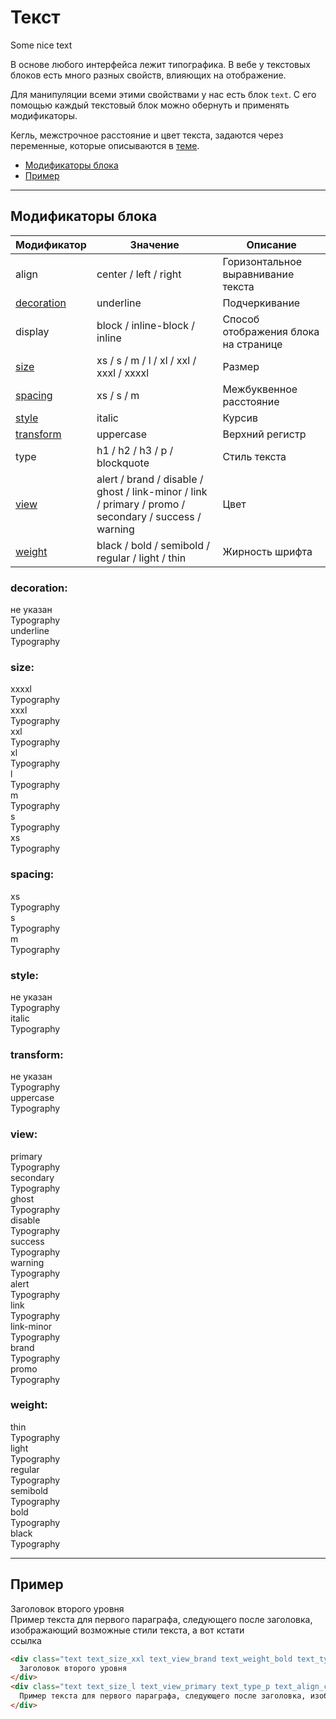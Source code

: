 # Текст

<div class="preview">
	<div class="text text_size_xxxl text_view_secondary text_weight_bold">Some nice text</div>
</div>

В основе любого интерфейса лежит типографика. В вебе у текстовых блоков есть много разных свойств, влияющих на отображение.

Для манипуляции всеми этими свойствами у нас есть блок `text`. С его помощью каждый текстовый блок можно обернуть и применять модификаторы.

Кегль, межстрочное расстояние и цвет текста, задаются через переменные, которые описываются в [теме](http://whitepaper.tools/doc.html#/theme-text).

* [Модификаторы блока](#Модификаторы)
* [Пример](#Пример)

___

## Модификаторы блока

Модификатор | Значение                                         | Описание
----------- | ------------------------------------------------ | ------------------------------------
align | center / left / right                        | Горизонтальное выравнивание текста
[decoration](#decoration) | underline                          | Подчеркивание
display | block / inline-block / inline            | Способ отображения блока на странице
[size](#size) | xs / s / m / l / xl / xxl / xxxl / xxxxl       | Размер
[spacing](#spacing) | xs / s / m                               | Межбуквенное расстояние
[style](#style) | italic                                       | Курсив
[transform](#transform) | uppercase                            | Верхний регистр
type | h1 / h2 / h3 / p / blockquote                  | Стиль текста
[view](#view) | alert / brand / disable / ghost / link-minor / link / primary / promo / secondary / success / warning | Цвет
[weight](#view) | black / bold / semibold / regular / light / thin | Жирность шрифта

### decoration:

<div class="tpl-grid tpl-grid_m-columns_6 tpl-grid_col-gap_third tpl-grid_row-gap_third tpl-grid_vertical-align_center decorator decorator_indent-v_xl ">
	<div class="tpl-grid__fraction tpl-grid__fraction_m-col_1">
		<div class="text text_size_xl text_view_ghost">не указан</div>
	</div>
	<div class="tpl-grid__fraction tpl-grid__fraction_m-col_5">
		<div class="text text_size_xl">Typography</div>
	</div>
</div>

<div class="tpl-grid tpl-grid_m-columns_6 tpl-grid_col-gap_third tpl-grid_row-gap_third tpl-grid_vertical-align_center decorator decorator_indent-b_xl">
	<div class="tpl-grid__fraction tpl-grid__fraction_m-col_1">
		<div class="text text_size_xl text_view_ghost">underline</div>
	</div>
	<div class="tpl-grid__fraction tpl-grid__fraction_m-col_5">
		<div class="text text_size_xl text_decoration_underline">Typography</div>
	</div>
</div>

### size:

<div class="tpl-grid tpl-grid_m-columns_6 tpl-grid_col-gap_third tpl-grid_row-gap_third tpl-grid_vertical-align_center decorator decorator_indent-v_xl ">
	<div class="tpl-grid__fraction tpl-grid__fraction_m-col_1">
		<div class="text text_size_xl text_view_ghost">xxxxl</div>
	</div>
	<div class="tpl-grid__fraction tpl-grid__fraction_m-col_5">
		<div class="text text_size_xxxxl">Typography</div>
	</div>
</div>

<div class="tpl-grid tpl-grid_m-columns_6 tpl-grid_col-gap_third tpl-grid_row-gap_third tpl-grid_vertical-align_center decorator decorator_indent-b_xl">
	<div class="tpl-grid__fraction tpl-grid__fraction_m-col_1">
		<div class="text text_size_xl text_view_ghost">xxxl</div>
	</div>
	<div class="tpl-grid__fraction tpl-grid__fraction_m-col_5">
		<div class="text text_size_xxxl">Typography</div>
	</div>
</div>

<div class="tpl-grid tpl-grid_m-columns_6 tpl-grid_col-gap_third tpl-grid_row-gap_third tpl-grid_vertical-align_center decorator decorator_indent-b_xl">
	<div class="tpl-grid__fraction tpl-grid__fraction_m-col_1">
		<div class="text text_size_xl text_view_ghost">xxl</div>
	</div>
	<div class="tpl-grid__fraction tpl-grid__fraction_m-col_5">
		<div class="text text_size_xxl">Typography</div>
	</div>
</div>

<div class="tpl-grid tpl-grid_m-columns_6 tpl-grid_col-gap_third tpl-grid_row-gap_third tpl-grid_vertical-align_center decorator decorator_indent-b_xl">
	<div class="tpl-grid__fraction tpl-grid__fraction_m-col_1">
		<div class="text text_size_xl text_view_ghost">xl</div>
	</div>
	<div class="tpl-grid__fraction tpl-grid__fraction_m-col_5">
		<div class="text text_size_xl">Typography</div>
	</div>
</div>

<div class="tpl-grid tpl-grid_m-columns_6 tpl-grid_col-gap_third tpl-grid_row-gap_third tpl-grid_vertical-align_center decorator decorator_indent-b_xl">
	<div class="tpl-grid__fraction tpl-grid__fraction_m-col_1">
		<div class="text text_size_xl text_view_ghost">l</div>
	</div>
	<div class="tpl-grid__fraction tpl-grid__fraction_m-col_5">
		<div class="text text_size_l">Typography</div>
	</div>
</div>

<div class="tpl-grid tpl-grid_m-columns_6 tpl-grid_col-gap_third tpl-grid_row-gap_third tpl-grid_vertical-align_center decorator decorator_indent-b_xl">
	<div class="tpl-grid__fraction tpl-grid__fraction_m-col_1">
		<div class="text text_size_xl text_view_ghost">m</div>
	</div>
	<div class="tpl-grid__fraction tpl-grid__fraction_m-col_5">
		<div class="text text_size_m">Typography</div>
	</div>
</div>

<div class="tpl-grid tpl-grid_m-columns_6 tpl-grid_col-gap_third tpl-grid_row-gap_third tpl-grid_vertical-align_center decorator decorator_indent-b_xl">
	<div class="tpl-grid__fraction tpl-grid__fraction_m-col_1">
		<div class="text text_size_xl text_view_ghost">s</div>
	</div>
	<div class="tpl-grid__fraction tpl-grid__fraction_m-col_5">
		<div class="text text_size_s">Typography</div>
	</div>
</div>

<div class="tpl-grid tpl-grid_m-columns_6 tpl-grid_col-gap_third tpl-grid_row-gap_third tpl-grid_vertical-align_center decorator decorator_indent-b_xl">
	<div class="tpl-grid__fraction tpl-grid__fraction_m-col_1">
		<div class="text text_size_xl text_view_ghost">xs</div>
	</div>
	<div class="tpl-grid__fraction tpl-grid__fraction_m-col_5">
		<div class="text text_size_xs">Typography</div>
	</div>
</div>

### spacing:

<div class="tpl-grid tpl-grid_m-columns_6 tpl-grid_col-gap_third tpl-grid_row-gap_third tpl-grid_vertical-align_center decorator decorator_indent-v_xl ">
	<div class="tpl-grid__fraction tpl-grid__fraction_m-col_1">
		<div class="text text_size_xl text_view_ghost">xs</div>
	</div>
	<div class="tpl-grid__fraction tpl-grid__fraction_m-col_5">
		<div class="text text_size_xl text_transform_uppercase text_spacing_xs">Typography</div>
	</div>
</div>

<div class="tpl-grid tpl-grid_m-columns_6 tpl-grid_col-gap_third tpl-grid_row-gap_third tpl-grid_vertical-align_center decorator decorator_indent-b_xl">
	<div class="tpl-grid__fraction tpl-grid__fraction_m-col_1">
		<div class="text text_size_xl text_view_ghost">s</div>
	</div>
	<div class="tpl-grid__fraction tpl-grid__fraction_m-col_5">
		<div class="text text_size_xl text_transform_uppercase text_spacing_s">Typography</div>
	</div>
</div>

<div class="tpl-grid tpl-grid_m-columns_6 tpl-grid_col-gap_third tpl-grid_row-gap_third tpl-grid_vertical-align_center decorator decorator_indent-b_xl">
	<div class="tpl-grid__fraction tpl-grid__fraction_m-col_1">
		<div class="text text_size_xl text_view_ghost">m</div>
	</div>
	<div class="tpl-grid__fraction tpl-grid__fraction_m-col_5">
		<div class="text text_size_xl text_transform_uppercase text_spacing_m">Typography</div>
	</div>
</div>

### style:

<div class="tpl-grid tpl-grid_m-columns_6 tpl-grid_col-gap_third tpl-grid_row-gap_third tpl-grid_vertical-align_center decorator decorator_indent-v_xl ">
	<div class="tpl-grid__fraction tpl-grid__fraction_m-col_1">
		<div class="text text_size_xl text_view_ghost">не указан</div>
	</div>
	<div class="tpl-grid__fraction tpl-grid__fraction_m-col_5">
		<div class="text text_size_xl">Typography</div>
	</div>
</div>

<div class="tpl-grid tpl-grid_m-columns_6 tpl-grid_col-gap_third tpl-grid_row-gap_third tpl-grid_vertical-align_center decorator decorator_indent-b_xl">
	<div class="tpl-grid__fraction tpl-grid__fraction_m-col_1">
		<div class="text text_size_xl text_view_ghost">italic</div>
	</div>
	<div class="tpl-grid__fraction tpl-grid__fraction_m-col_5">
		<div class="text text_size_xl text_style_italic">Typography</div>
	</div>
</div>

### transform:

<div class="tpl-grid tpl-grid_m-columns_6 tpl-grid_col-gap_third tpl-grid_row-gap_third tpl-grid_vertical-align_center decorator decorator_indent-v_xl ">
	<div class="tpl-grid__fraction tpl-grid__fraction_m-col_1">
		<div class="text text_size_xl text_view_ghost">не указан</div>
	</div>
	<div class="tpl-grid__fraction tpl-grid__fraction_m-col_5">
		<div class="text text_size_xl">Typography</div>
	</div>
</div>

<div class="tpl-grid tpl-grid_m-columns_6 tpl-grid_col-gap_third tpl-grid_row-gap_third tpl-grid_vertical-align_center decorator decorator_indent-b_xl">
	<div class="tpl-grid__fraction tpl-grid__fraction_m-col_1">
		<div class="text text_size_xl text_view_ghost">uppercase</div>
	</div>
	<div class="tpl-grid__fraction tpl-grid__fraction_m-col_5">
		<div class="text text_size_xl text_transform_uppercase">Typography</div>
	</div>
</div>

### view:

<div class="tpl-grid tpl-grid_m-columns_6 tpl-grid_col-gap_third tpl-grid_row-gap_third tpl-grid_vertical-align_center decorator decorator_indent-v_xl ">
	<div class="tpl-grid__fraction tpl-grid__fraction_m-col_1">
		<div class="text text_size_xl text_view_ghost">primary</div>
	</div>
	<div class="tpl-grid__fraction tpl-grid__fraction_m-col_5">
		<div class="text text_size_xl text_view_primary">Typography</div>
	</div>
</div>

<div class="tpl-grid tpl-grid_m-columns_6 tpl-grid_col-gap_third tpl-grid_row-gap_third tpl-grid_vertical-align_center decorator decorator_indent-b_xl">
	<div class="tpl-grid__fraction tpl-grid__fraction_m-col_1">
		<div class="text text_size_xl text_view_ghost">secondary</div>
	</div>
	<div class="tpl-grid__fraction tpl-grid__fraction_m-col_5">
		<div class="text text_size_xl text_view_secondary">Typography</div>
	</div>
</div>

<div class="tpl-grid tpl-grid_m-columns_6 tpl-grid_col-gap_third tpl-grid_row-gap_third tpl-grid_vertical-align_center decorator decorator_indent-b_xl">
	<div class="tpl-grid__fraction tpl-grid__fraction_m-col_1">
		<div class="text text_size_xl text_view_ghost">ghost</div>
	</div>
	<div class="tpl-grid__fraction tpl-grid__fraction_m-col_5">
		<div class="text text_size_xl text_view_ghost">Typography</div>
	</div>
</div>

<div class="tpl-grid tpl-grid_m-columns_6 tpl-grid_col-gap_third tpl-grid_row-gap_third tpl-grid_vertical-align_center decorator decorator_indent-b_xl">
	<div class="tpl-grid__fraction tpl-grid__fraction_m-col_1">
		<div class="text text_size_xl text_view_ghost">disable</div>
	</div>
	<div class="tpl-grid__fraction tpl-grid__fraction_m-col_5">
		<div class="text text_size_xl text_view_disable">Typography</div>
	</div>
</div>

<div class="tpl-grid tpl-grid_m-columns_6 tpl-grid_col-gap_third tpl-grid_row-gap_third tpl-grid_vertical-align_center decorator decorator_indent-b_xl">
	<div class="tpl-grid__fraction tpl-grid__fraction_m-col_1">
		<div class="text text_size_xl text_view_ghost">success</div>
	</div>
	<div class="tpl-grid__fraction tpl-grid__fraction_m-col_5">
		<div class="text text_size_xl text_view_success">Typography</div>
	</div>
</div>

<div class="tpl-grid tpl-grid_m-columns_6 tpl-grid_col-gap_third tpl-grid_row-gap_third tpl-grid_vertical-align_center decorator decorator_indent-b_xl">
	<div class="tpl-grid__fraction tpl-grid__fraction_m-col_1">
		<div class="text text_size_xl text_view_ghost">warning</div>
	</div>
	<div class="tpl-grid__fraction tpl-grid__fraction_m-col_5">
		<div class="text text_size_xl text_view_warning">Typography</div>
	</div>
</div>

<div class="tpl-grid tpl-grid_m-columns_6 tpl-grid_col-gap_third tpl-grid_row-gap_third tpl-grid_vertical-align_center decorator decorator_indent-b_xl">
	<div class="tpl-grid__fraction tpl-grid__fraction_m-col_1">
		<div class="text text_size_xl text_view_ghost">alert</div>
	</div>
	<div class="tpl-grid__fraction tpl-grid__fraction_m-col_5">
		<div class="text text_size_xl text_view_alert">Typography</div>
	</div>
</div>

<div class="tpl-grid tpl-grid_m-columns_6 tpl-grid_col-gap_third tpl-grid_row-gap_third tpl-grid_vertical-align_center decorator decorator_indent-b_xl">
	<div class="tpl-grid__fraction tpl-grid__fraction_m-col_1">
		<div class="text text_size_xl text_view_ghost">link</div>
	</div>
	<div class="tpl-grid__fraction tpl-grid__fraction_m-col_5">
		<div class="text text_size_xl text_view_link">Typography</div>
	</div>
</div>

<div class="tpl-grid tpl-grid_m-columns_6 tpl-grid_col-gap_third tpl-grid_row-gap_third tpl-grid_vertical-align_center decorator decorator_indent-b_xl">
	<div class="tpl-grid__fraction tpl-grid__fraction_m-col_1">
		<div class="text text_size_xl text_view_ghost">link-minor</div>
	</div>
	<div class="tpl-grid__fraction tpl-grid__fraction_m-col_5">
		<div class="text text_size_xl text_view_link-minor">Typography</div>
	</div>
</div>

<div class="tpl-grid tpl-grid_m-columns_6 tpl-grid_col-gap_third tpl-grid_row-gap_third tpl-grid_vertical-align_center decorator decorator_indent-b_xl">
	<div class="tpl-grid__fraction tpl-grid__fraction_m-col_1">
		<div class="text text_size_xl text_view_ghost">brand</div>
	</div>
	<div class="tpl-grid__fraction tpl-grid__fraction_m-col_5">
		<div class="text text_size_xl text_view_brand">Typography</div>
	</div>
</div>

<div class="tpl-grid tpl-grid_m-columns_6 tpl-grid_col-gap_third tpl-grid_row-gap_third tpl-grid_vertical-align_center decorator decorator_indent-b_xl">
	<div class="tpl-grid__fraction tpl-grid__fraction_m-col_1">
		<div class="text text_size_xl text_view_ghost">promo</div>
	</div>
	<div class="tpl-grid__fraction tpl-grid__fraction_m-col_5">
		<div class="text text_size_xl text_view_promo">Typography</div>
	</div>
</div>

### weight:

<div class="tpl-grid tpl-grid_m-columns_6 tpl-grid_col-gap_third tpl-grid_row-gap_third tpl-grid_vertical-align_center decorator decorator_indent-v_xl ">
	<div class="tpl-grid__fraction tpl-grid__fraction_m-col_1">
		<div class="text text_size_xl text_view_ghost">thin</div>
	</div>
	<div class="tpl-grid__fraction tpl-grid__fraction_m-col_5">
		<div class="text text_size_xl text_weight_thin">Typography</div>
	</div>
</div>

<div class="tpl-grid tpl-grid_m-columns_6 tpl-grid_col-gap_third tpl-grid_row-gap_third tpl-grid_vertical-align_center decorator decorator_indent-b_xl">
	<div class="tpl-grid__fraction tpl-grid__fraction_m-col_1">
		<div class="text text_size_xl text_view_ghost">light</div>
	</div>
	<div class="tpl-grid__fraction tpl-grid__fraction_m-col_5">
		<div class="text text_size_xl text_weight_light">Typography</div>
	</div>
</div>

<div class="tpl-grid tpl-grid_m-columns_6 tpl-grid_col-gap_third tpl-grid_row-gap_third tpl-grid_vertical-align_center decorator decorator_indent-b_xl">
	<div class="tpl-grid__fraction tpl-grid__fraction_m-col_1">
		<div class="text text_size_xl text_view_ghost">regular</div>
	</div>
	<div class="tpl-grid__fraction tpl-grid__fraction_m-col_5">
		<div class="text text_size_xl text_weight_regular">Typography</div>
	</div>
</div>

<div class="tpl-grid tpl-grid_m-columns_6 tpl-grid_col-gap_third tpl-grid_row-gap_third tpl-grid_vertical-align_center decorator decorator_indent-b_xl">
	<div class="tpl-grid__fraction tpl-grid__fraction_m-col_1">
		<div class="text text_size_xl text_view_ghost">semibold</div>
	</div>
	<div class="tpl-grid__fraction tpl-grid__fraction_m-col_5">
		<div class="text text_size_xl text_weight_semibold">Typography</div>
	</div>
</div>

<div class="tpl-grid tpl-grid_m-columns_6 tpl-grid_col-gap_third tpl-grid_row-gap_third tpl-grid_vertical-align_center decorator decorator_indent-b_xl">
	<div class="tpl-grid__fraction tpl-grid__fraction_m-col_1">
		<div class="text text_size_xl text_view_ghost">bold</div>
	</div>
	<div class="tpl-grid__fraction tpl-grid__fraction_m-col_5">
		<div class="text text_size_xl text_weight_bold">Typography</div>
	</div>
</div>

<div class="tpl-grid tpl-grid_m-columns_6 tpl-grid_col-gap_third tpl-grid_row-gap_third tpl-grid_vertical-align_center decorator decorator_indent-b_xl">
	<div class="tpl-grid__fraction tpl-grid__fraction_m-col_1">
		<div class="text text_size_xl text_view_ghost">black</div>
	</div>
	<div class="tpl-grid__fraction tpl-grid__fraction_m-col_5">
		<div class="text text_size_xl text_weight_black">Typography</div>
	</div>
</div>

___

## Пример

<div>
	<div class="text text_size_xxl text_type_h2 text_view_brand text_weight_bold text_align_center">
	  Заголовок второго уровня
	</div>
	<div class="text text_size_l text_view_primary text_type_p text_align_center">
	  Пример текста для первого параграфа, следующего после заголовка, изображающий возможные стили текста, а вот кстати <div class="text text_display_inline text_view_link">ссылка</div>
	</div>
</div>


```html
<div class="text text_size_xxl text_view_brand text_weight_bold text_type_h2 text_align_center">
  Заголовок второго уровня
</div>
<div class="text text_size_l text_view_primary text_type_p text_align_center">
  Пример текста для первого параграфа, следующего после заголовка, изображающий возможные стили текста, а вот кстати <div class="text text_display_inline text_view_link">ссылка</div>
</div>
```
